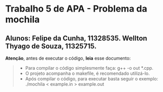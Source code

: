 Trabalho 5 de APA - Problema da mochila
===================

Alunos: Felipe da Cunha, 11328535.
	Wellton Thyago de Souza, 11325715.
-----------

**Atenção**, antes de executar o código, **leia** esse documento:

> - Para compilar o código simplesmente faça: g++ -o out *.cpp.
> - O projeto acompanha o makefile, é recomendado utilizá-lo.
> - Após compilar o código, para executar basta seguir o exemplo: ./mochila < example.in > example.out



